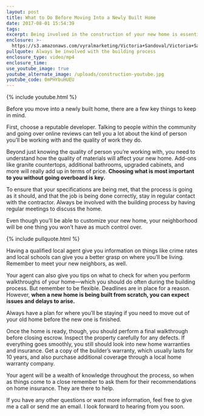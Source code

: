 ```yaml
---
layout: post
title: What to Do Before Moving Into a Newly Built Home
date: 2017-08-01 15:54:39
tags:
excerpt: Being involved in the construction of your new home is essential.
enclosure: >-
  https://s3.amazonaws.com/vyralmarketing/Victoria+Sandoval/Victoria+Sandoval-+What+to+Do+Before+Moving+Into+a+Newly+Built+Home.mp4
pullquote: Always be involved with the building process
enclosure_type: video/mp4
enclosure_time:
use_youtube_image: true
youtube_alternate_image: /uploads/construction-youtube.jpg
youtube_code: 0mPHYbuHUEU
---
```



{% include youtube.html %}

Before you move into a newly built home, there are a few key things to keep in mind.

First, choose a reputable developer. Talking to people within the community and going over online reviews can tell you a lot about the kind of person you’ll be working with and the quality of work they do.

Beyond just knowing the quality of person you’re working with, you need to understand how the quality of materials will affect your new home. Add-ons like granite countertops, additional bathrooms, upgraded cabinets, and more will really add up in terms of price. **Choosing what is most important to you without going overboard is key.**

To ensure that your specifications are being met, that the process is going as it should, and that the job is being done correctly, stay in regular contact with the contractor. Always be involved with the building process by having regular meetings to discuss the home.

Even though you’ll be able to customize your new home, your neighborhood will be one thing you won’t have as much control over.

{% include pullquote.html %}

Having a qualified local agent give you information on things like crime rates and local schools can give you a better grasp on where you’ll be living. Remember to meet your new neighbors, as well.

Your agent can also give you tips on what to check for when you perform walkthroughs of your home—which you should do often during the building process. But remember to be flexible. Deadlines are in place for a reason. However, **when a new home is being built from scratch, you can expect issues and delays to arise.**

Always have a plan for where you’ll be staying if you need to move out of your old home before the new one is finished.

Once the home is ready, though, you should perform a final walkthrough before closing escrow. Inspect the property carefully for any defects. If everything goes smoothly, you still should look into new home warranties and insurance. Get a copy of the builder’s warranty, which usually lasts for 10 years, and also purchase additional coverage through a local home warranty company.

Your agent will be a wealth of knowledge throughout the process, so when as things come to a close remember to ask them for their recommendations on home insurance. They are there to help.

If you have any other questions or want more information, feel free to give me a call or send me an email. I look forward to hearing from you soon.